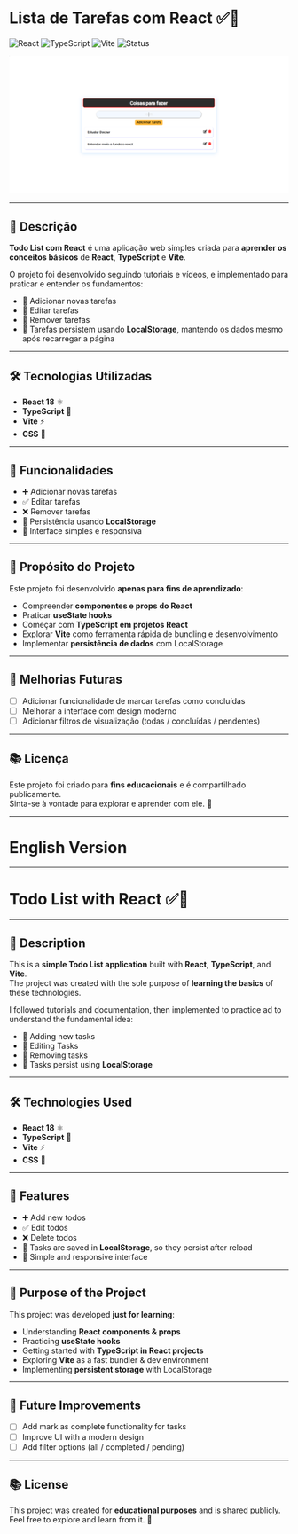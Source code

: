 # Lista de Tarefas com React ✅📝

![React](https://img.shields.io/badge/React-18.0-blue?logo=react)
![TypeScript](https://img.shields.io/badge/TypeScript-4.0-blue?logo=typescript)
![Vite](https://img.shields.io/badge/Vite-4.0-purple?logo=vite)
![Status](https://img.shields.io/badge/Status-Aprendizado-green)

![Todo List Screenshot](./showcase/home.png)

---

## 📖 Descrição

**Todo List com React** é uma aplicação web simples criada para **aprender os conceitos básicos** de **React**, **TypeScript** e **Vite**.  

O projeto foi desenvolvido seguindo tutoriais e vídeos, e implementado para praticar e entender os fundamentos:  
- 📌 Adicionar novas tarefas  
- 📌 Editar tarefas  
- 📌 Remover tarefas  
- 💾 Tarefas persistem usando **LocalStorage**, mantendo os dados mesmo após recarregar a página  

---

## 🛠️ Tecnologias Utilizadas

- **React 18** ⚛️  
- **TypeScript** 🔷  
- **Vite** ⚡  
- **CSS** 🎨  

---

## 🚀 Funcionalidades

- ➕ Adicionar novas tarefas  
- ✅ Editar tarefas  
- ❌ Remover tarefas  
- 💾 Persistência usando **LocalStorage**  
- 📱 Interface simples e responsiva  

---

## 🎯 Propósito do Projeto

Este projeto foi desenvolvido **apenas para fins de aprendizado**:  
- Compreender **componentes e props do React**  
- Praticar **useState hooks**  
- Começar com **TypeScript em projetos React**  
- Explorar **Vite** como ferramenta rápida de bundling e desenvolvimento  
- Implementar **persistência de dados** com LocalStorage  

---

## 📝 Melhorias Futuras

- [ ] Adicionar funcionalidade de marcar tarefas como concluídas  
- [ ] Melhorar a interface com design moderno  
- [ ] Adicionar filtros de visualização (todas / concluídas / pendentes)  

---

## 📚 Licença

Este projeto foi criado para **fins educacionais** e é compartilhado publicamente.  
Sinta-se à vontade para explorar e aprender com ele. 🚀

---

# English Version

---

# Todo List with React ✅📝

---

## 📖 Description

This is a **simple Todo List application** built with **React**, **TypeScript**, and **Vite**.  
The project was created with the sole purpose of **learning the basics** of these technologies.

I followed tutorials and documentation, then implemented to practice ad to understand the fundamental idea:  
- 📌 Adding new tasks  
- 📌 Editing Tasks
- 📌 Removing tasks 
- 💾 Tasks persist using **LocalStorage**   

---

## 🛠️ Technologies Used

- **React 18** ⚛️  
- **TypeScript** 🔷
- **Vite** ⚡
- **CSS** 🎨  

---

## 🚀 Features

- ➕ Add new todos  
- ✅ Edit todos
- ❌ Delete todos
- 💾 Tasks are saved in **LocalStorage**, so they persist after reload    
- 📱 Simple and responsive interface  

---

## 🎯 Purpose of the Project

This project was developed **just for learning**:  
- Understanding **React components & props**  
- Practicing **useState hooks**  
- Getting started with **TypeScript in React projects**  
- Exploring **Vite** as a fast bundler & dev environment  
- Implementing **persistent storage** with LocalStorage  

---

## 📝 Future Improvements

- [ ] Add mark as complete functionality for tasks  
- [ ] Improve UI with a modern design  
- [ ] Add filter options (all / completed / pending)  

---

## 📚 License

This project was created for **educational purposes** and is shared publicly.  
Feel free to explore and learn from it. 🚀